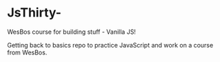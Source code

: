 # JsThirty-
WesBos course for building stuff - Vanilla JS!

Getting back to basics repo to practice JavaScript and work on a course from WesBos.
